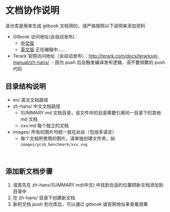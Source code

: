 # 文档协作说明

该仓库是用来生成 gitbook 文档用的，请严格按照以下说明来添加资料

- Gitbook 访问地址(会自动发布)：
  - [中文版](https://terark.gitbooks.io/mysql-on-terarkdb-manual/zh-hans/)
  - [英文版](https://terark.gitbooks.io/mysql-on-terarkdb-manual/en) 正在编辑中……
- Terark 官网访问地址（会自动发布）：http://terark.com/docs/terarksql-manual/zh-hans/
  - 因为 push 后会触发编译发布逻辑，请不要频繁的 push 代码


## 目录结构说明
- en/  英文文档路径
- zh-hans/  中文文档路径
  - SUMMARY.md  文档目录，该文件中的目录需要引用同一目录下的其他 md 文档
  - xxx.md 每个独立的文档
- images/ 所有的图片均统一放在此处（包括多语言）
  - 每个文档所使用的图片，请单独创建文件夹，如 `images/ycsb_benchmark/xxx.svg`

  
## 添加新文档步骤

1. 请首先在 zh-hans/SUMMARY.md(中文) 中找到合适的位置把新文档添加到目录中
2. 在 zh-hans/ 目录下创建新文档
3. 新的文档 push 到仓库后，可以通过 gitbook 或官网地址来查看效果
